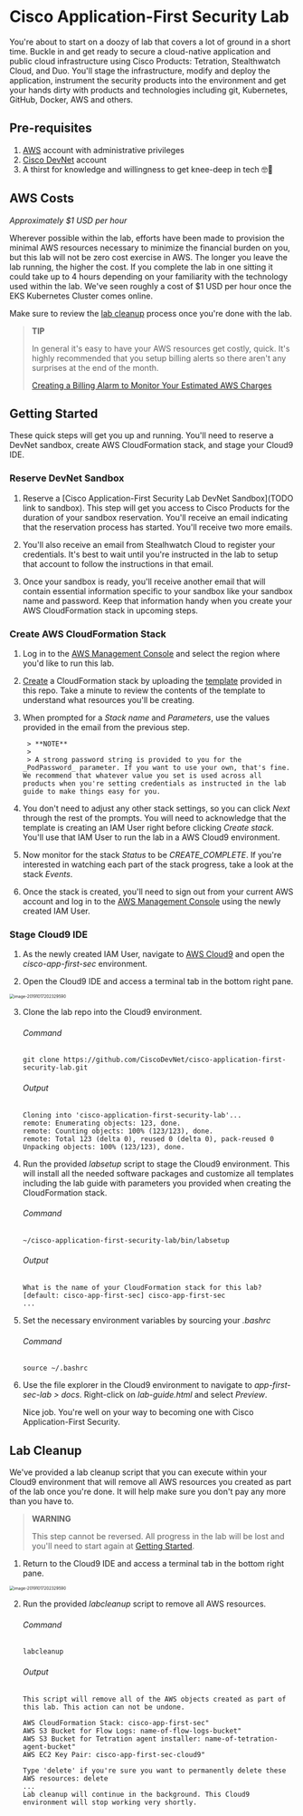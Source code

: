 # Cisco Application-First Security Lab

You're about to start on a doozy of lab that covers a lot of ground in a short time. Buckle in and get ready to secure a cloud-native application and public cloud infrastructure using Cisco Products: Tetration, Stealthwatch Cloud, and Duo. You'll stage the infrastructure, modify and deploy the application, instrument the security products into the environment and get your hands dirty with products and technologies including git, Kubernetes, GitHub, Docker, AWS and others.

## Pre-requisites

1. [AWS](https://aws.amazon.com/) account with administrative privileges
2. [Cisco DevNet](https://developer.cisco.com/) account
3. A thirst for knowledge and willingness to get knee-deep in tech 🤓💪

## AWS Costs

_Approximately $1 USD per hour_

Wherever possible within the lab, efforts have been made to provision the minimal AWS resources necessary to minimize the financial burden on you, but this lab will not be zero cost exercise in AWS. The longer you leave the lab running, the higher the cost. If you complete the lab in one sitting it could take up to 4 hours depending on your familiarity with the technology used within the lab. We've seen roughly a cost of $1 USD per hour once the EKS Kubernetes Cluster comes online.

Make sure to review the [lab cleanup](#lab-cleanup) process once you're done with the lab.

> **TIP**
>
> In general it's easy to have your AWS resources get costly, quick. It's highly recommended that you setup billing alerts so there aren't any surprises at the end of the month.
>
> [Creating a Billing Alarm to Monitor Your Estimated AWS Charges](https://docs.aws.amazon.com/AmazonCloudWatch/latest/monitoring/monitor_estimated_charges_with_cloudwatch.html)

## Getting Started

These quick steps will get you up and running. You'll need to reserve a DevNet sandbox, create AWS CloudFormation stack, and stage your Cloud9 IDE.

### Reserve DevNet Sandbox

1. Reserve a [Cisco Application-First Security Lab DevNet Sandbox](TODO link to sandbox). This step will get you access to Cisco Products for the duration of your sandbox reservation. You'll receive an email indicating that the reservation process has started. You'll receive two more emails.

3. You'll also receive an email from Stealhwatch Cloud to register your credentials. It's best to wait until you're instructed in the lab to setup that account to follow the instructions in that email.

4. Once your sandbox is ready, you'll receive another email that will contain essential information specific to your sandbox like your sandbox name and password. Keep that information handy when you create your AWS CloudFormation stack in upcoming steps.

### Create AWS CloudFormation Stack

1. Log in to the [AWS Management Console](https://console.aws.amazon.com/) and select the region where you'd like to run this lab.

2. [Create](https://console.aws.amazon.com/cloudformation/home#/stacks/create/template) a CloudFormation stack by uploading the [template](./aws/cf-template-setup.json) provided in this repo. Take a minute to review the contents of the template to understand what resources you'll be creating.

3. When prompted for a _Stack name_ and _Parameters_, use the values provided in the email from the previous step.

		> **NOTE**
		>
		> A strong password string is provided to you for the _PodPassword_ parameter. If you want to use your own, that's fine. We recommend that whatever value you set is used across all products when you're setting credentials as instructed in the lab guide to make things easy for you.

4. You don't need to adjust any other stack settings, so you can click _Next_ through the rest of the prompts. You will need to acknowledge that the template is creating an IAM User right before clicking _Create stack_. You'll use that IAM User to run the lab in a AWS Cloud9 environment.

5. Now monitor for the stack _Status_ to be _CREATE\_COMPLETE_. If you're interested in watching each part of the stack progress, take a look at the stack _Events_.

6. Once the stack is created, you'll need to sign out from your current AWS account and log in to the [AWS Management Console](https://console.aws.amazon.com/) using the newly created IAM User.

### Stage Cloud9 IDE

1. As the newly created IAM User, navigate to [AWS Cloud9](https://console.aws.amazon.com/cloud9/home) and open the _cisco-app-first-sec_ environment.

2. Open the Cloud9 IDE and access a terminal tab in the bottom right pane.

  <img src="https://app-first-sec.s3.amazonaws.com/lab-guide.assets/image-20191017202329590.png" alt="image-20191017202329590" style="zoom:50%;" />

3. Clone the lab repo into the Cloud9 environment.

	###### Command

	```
	git clone https://github.com/CiscoDevNet/cisco-application-first-security-lab.git
	```

	###### Output

	```
	Cloning into 'cisco-application-first-security-lab'...
	remote: Enumerating objects: 123, done.
	remote: Counting objects: 100% (123/123), done.
	remote: Total 123 (delta 0), reused 0 (delta 0), pack-reused 0
	Unpacking objects: 100% (123/123), done.
	```

4. Run the provided _labsetup_ script to stage the Cloud9 environment. This will install all the needed software packages and customize all templates including the lab guide with parameters you provided when creating the CloudFormation stack.

	###### Command

	```
	~/cisco-application-first-security-lab/bin/labsetup
	```

	###### Output

	```
	What is the name of your CloudFormation stack for this lab? [default: cisco-app-first-sec] cisco-app-first-sec
	...
	```

5. Set the necessary environment variables by sourcing your _.bashrc_

	###### Command

	```
	source ~/.bashrc
	```

6. Use the file explorer in the Cloud9 environment to navigate to _app-first-sec-lab > docs_. Right-click on _lab-guide.html_ and select _Preview_.

	Nice job. You're well on your way to becoming one with Cisco Application-First Security.

## Lab Cleanup

We've provided a lab cleanup script that you can execute within your Cloud9 environment that will remove all AWS resources you created as part of the lab once you're done. It will help make sure you don't pay any more than you have to.

> **WARNING**
>
> This step cannot be reversed. All progress in the lab will be lost and you'll need to start again at [Getting Started](https://github.com/CiscoDevNet/cisco-application-first-security-lab/README.md#getting-started).

1. Return to the Cloud9 IDE and access a terminal tab in the bottom right pane.

  <img src="https://app-first-sec.s3.amazonaws.com/lab-guide.assets/image-20191017202329590.png" alt="image-20191017202329590" style="zoom:50%;" />

2. Run the provided _labcleanup_ script to remove all AWS resources.

	###### Command

	```
	labcleanup
	```

	###### Output

	```
	This script will remove all of the AWS objects created as part of this lab. This action can not be undone.

	AWS CloudFormation Stack: cisco-app-first-sec"
	AWS S3 Bucket for Flow Logs: name-of-flow-logs-bucket"
	AWS S3 Bucket for Tetration agent installer: name-of-tetration-agent-bucket"
	AWS EC2 Key Pair: cisco-app-first-sec-cloud9"

	Type 'delete' if you're sure you want to permanently delete these AWS resources: delete
	...
	Lab cleanup will continue in the background. This Cloud9 environment will stop working very shortly.
	```
